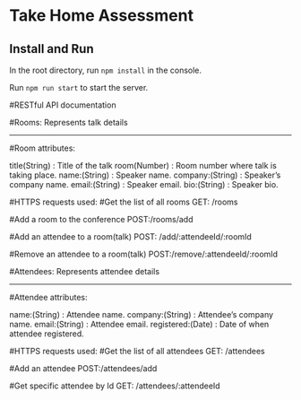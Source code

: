 # Take Home Assessment

## Install and Run

In the root directory, run `npm install` in the console.

Run `npm run start` to start the server.


#RESTful API documentation

#Rooms:
Represents talk details
____________________________________________________
#Room attributes:

title(String) : Title of the talk
room(Number) : Room number where talk is taking place.
name:(String) : Speaker name.
company:(String) : Speaker’s company name.
email:(String) : Speaker email.
bio:(String) : Speaker bio.

#HTTPS requests used:
#Get the list of all rooms
GET: /rooms

#Add a room to the conference
POST:/rooms/add

#Add an attendee to a room(talk)
POST: /add/:attendeeId/:roomId
 
#Remove an attendee to a room(talk)
POST:/remove/:attendeeId/:roomId


#Attendees:
Represents attendee details
____________________________________________________
#Attendee attributes:

name:(String) : Attendee name.
company:(String) : Attendee’s company name.
email:(String) : Attendee email.
registered:(Date) : Date of when attendee registered.


#HTTPS requests used:
#Get the list of all attendees
GET: /attendees

#Add an attendee
POST:/attendees/add

#Get specific attendee by Id
GET: /attendees/:attendeeId
 
